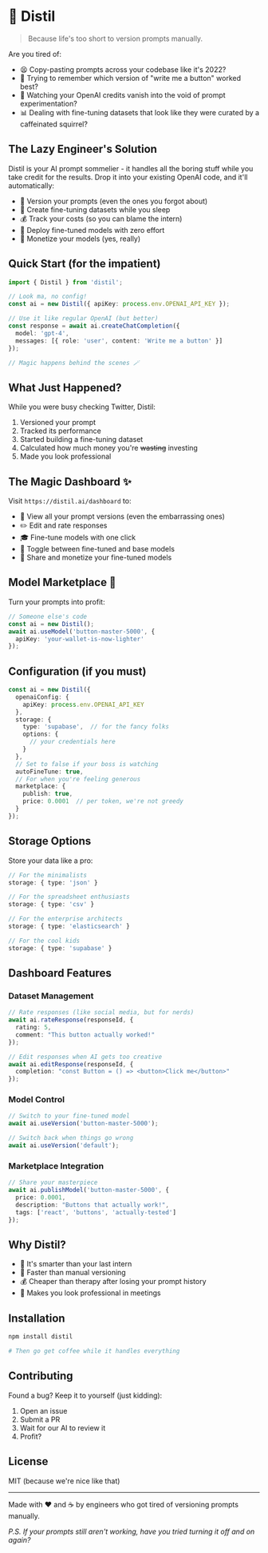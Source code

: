 # 🧪 Distil

> Because life's too short to version prompts manually.

Are you tired of:
- 😫 Copy-pasting prompts across your codebase like it's 2022?
- 🤯 Trying to remember which version of "write me a button" worked best?
- 💸 Watching your OpenAI credits vanish into the void of prompt experimentation?
- 📊 Dealing with fine-tuning datasets that look like they were curated by a caffeinated squirrel?

## The Lazy Engineer's Solution

Distil is your AI prompt sommelier - it handles all the boring stuff while you take credit for the results. Drop it into your existing OpenAI code, and it'll automatically:

- 🎯 Version your prompts (even the ones you forgot about)
- 📝 Create fine-tuning datasets while you sleep
- 💰 Track your costs (so you can blame the intern)
- 🚀 Deploy fine-tuned models with zero effort
- 🏪 Monetize your models (yes, really)

## Quick Start (for the impatient)

```typescript
import { Distil } from 'distil';

// Look ma, no config!
const ai = new Distil({ apiKey: process.env.OPENAI_API_KEY });

// Use it like regular OpenAI (but better)
const response = await ai.createChatCompletion({
  model: 'gpt-4',
  messages: [{ role: 'user', content: 'Write me a button' }]
});

// Magic happens behind the scenes 🪄
```

## What Just Happened?

While you were busy checking Twitter, Distil:
1. Versioned your prompt
2. Tracked its performance
3. Started building a fine-tuning dataset
4. Calculated how much money you're ~~wasting~~ investing
5. Made you look professional

## The Magic Dashboard ✨

Visit `https://distil.ai/dashboard` to:

- 👀 View all your prompt versions (even the embarrassing ones)
- ✏️ Edit and rate responses
- 🎓 Fine-tune models with one click
- 🔄 Toggle between fine-tuned and base models
- 💎 Share and monetize your fine-tuned models

## Model Marketplace 🏪

Turn your prompts into profit:

```typescript
// Someone else's code
const ai = new Distil();
await ai.useModel('button-master-5000', {
  apiKey: 'your-wallet-is-now-lighter'
});
```

## Configuration (if you must)

```typescript
const ai = new Distil({
  openaiConfig: {
    apiKey: process.env.OPENAI_API_KEY
  },
  storage: {
    type: 'supabase',  // for the fancy folks
    options: {
      // your credentials here
    }
  },
  // Set to false if your boss is watching
  autoFineTune: true,
  // For when you're feeling generous
  marketplace: {
    publish: true,
    price: 0.0001  // per token, we're not greedy
  }
});
```

## Storage Options

Store your data like a pro:

```typescript
// For the minimalists
storage: { type: 'json' }

// For the spreadsheet enthusiasts
storage: { type: 'csv' }

// For the enterprise architects
storage: { type: 'elasticsearch' }

// For the cool kids
storage: { type: 'supabase' }
```

## Dashboard Features

### Dataset Management
```typescript
// Rate responses (like social media, but for nerds)
await ai.rateResponse(responseId, {
  rating: 5,
  comment: "This button actually worked!"
});

// Edit responses when AI gets too creative
await ai.editResponse(responseId, {
  completion: "const Button = () => <button>Click me</button>"
});
```

### Model Control
```typescript
// Switch to your fine-tuned model
await ai.useVersion('button-master-5000');

// Switch back when things go wrong
await ai.useVersion('default');
```

### Marketplace Integration
```typescript
// Share your masterpiece
await ai.publishModel('button-master-5000', {
  price: 0.0001,
  description: "Buttons that actually work!",
  tags: ['react', 'buttons', 'actually-tested']
});
```

## Why Distil?

- 🧠 It's smarter than your last intern
- 🚀 Faster than manual versioning
- 💰 Cheaper than therapy after losing your prompt history
- 🎩 Makes you look professional in meetings

## Installation

```bash
npm install distil

# Then go get coffee while it handles everything
```

## Contributing

Found a bug? Keep it to yourself (just kidding):
1. Open an issue
2. Submit a PR
3. Wait for our AI to review it
4. Profit?

## License

MIT (because we're nice like that)

---

Made with ❤️ and ☕ by engineers who got tired of versioning prompts manually.

*P.S. If your prompts still aren't working, have you tried turning it off and on again?*
